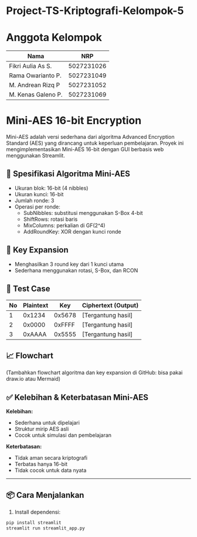 # Project-TS-Kriptografi-Kelompok-5
# Anggota Kelompok
| Nama  | NRP  |
|----------|----------|
| Fikri Aulia As S.  | 5027231026 |
| Rama Owarianto P.  | 5027231049 |
| M. Andrean Rizq P  | 5027231052 |
| M. Kenas Galeno P.  | 5027231069 |

# Mini-AES 16-bit Encryption

Mini-AES adalah versi sederhana dari algoritma Advanced Encryption Standard (AES) yang dirancang untuk keperluan pembelajaran. Proyek ini mengimplementasikan Mini-AES 16-bit dengan GUI berbasis web menggunakan Streamlit.

## 🔐 Spesifikasi Algoritma Mini-AES
- Ukuran blok: 16-bit (4 nibbles)
- Ukuran kunci: 16-bit
- Jumlah ronde: 3
- Operasi per ronde:
  - SubNibbles: substitusi menggunakan S-Box 4-bit
  - ShiftRows: rotasi baris
  - MixColumns: perkalian di GF(2^4)
  - AddRoundKey: XOR dengan kunci ronde

## 🔁 Key Expansion
- Menghasilkan 3 round key dari 1 kunci utama
- Sederhana menggunakan rotasi, S-Box, dan RCON

## 🧪 Test Case

| No | Plaintext | Key     | Ciphertext (Output) |
|----|-----------|---------|---------------------|
| 1  | 0x1234    | 0x5678  | [Tergantung hasil]  |
| 2  | 0x0000    | 0xFFFF  | [Tergantung hasil]  |
| 3  | 0xAAAA    | 0x5555  | [Tergantung hasil]  |

## 📈 Flowchart
(Tambahkan flowchart algoritma dan key expansion di GitHub: bisa pakai draw.io atau Mermaid)

## ✅ Kelebihan & Keterbatasan Mini-AES

**Kelebihan:**
- Sederhana untuk dipelajari
- Struktur mirip AES asli
- Cocok untuk simulasi dan pembelajaran

**Keterbatasan:**
- Tidak aman secara kriptografi
- Terbatas hanya 16-bit
- Tidak cocok untuk data nyata

---

## 📦 Cara Menjalankan

1. Install dependensi:
```bash
pip install streamlit
streamlit run streamlit_app.py
```
